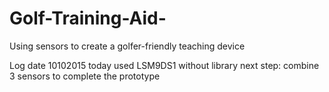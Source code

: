 # Golf-Training-Aid-
Using sensors to create a golfer-friendly teaching device

Log date 10102015
today used LSM9DS1 without library 
next step: combine 3 sensors to complete the prototype 

